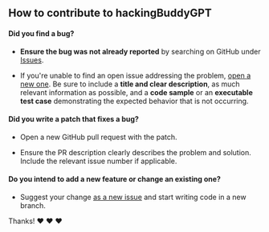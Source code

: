 ## How to contribute to hackingBuddyGPT

#### **Did you find a bug?**

* **Ensure the bug was not already reported** by searching on GitHub under [Issues](https://github.com/ipa-lab/hackingBuddyGPT/issues).

* If you're unable to find an open issue addressing the problem, [open a new one](https://github.com/ipa-lab/hackingBuddyGPT/issues/new). Be sure to include a **title and clear description**, as much relevant information as possible, and a **code sample** or an **executable test case** demonstrating the expected behavior that is not occurring.

#### **Did you write a patch that fixes a bug?**

* Open a new GitHub pull request with the patch.

* Ensure the PR description clearly describes the problem and solution. Include the relevant issue number if applicable.

#### **Do you intend to add a new feature or change an existing one?**

* Suggest your change [as a new issue](https://github.com/ipa-lab/hackingBuddyGPT/issues) and start writing code in a new branch.

Thanks! :heart: :heart: :heart:

